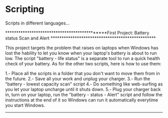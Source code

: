 # Scripting
Scripts in different languages...

*********************************************First Project: Battery status Scan and Alert ************************************************

This project targets the problem that raises on laptops when Windows has lost the hability to let you know when your laptop's battery is about to run low. The script "battery - life status" is a separate tool to run a quick health check of your battery. As for the other two scripts, here is how to use them:

1.- Place all the scripts in a folder that you don't want to move them from in the future.
2.- Save all your work and unplug your charger. 
3.- Run the "battery - lowest capacity scan" script
4.- Do something like web-surfing as you let your laptop uncharge until it shuts down.
5.- Plug your charger back in, turn on your laptop, run the "battery - status - Alert" script and follow the instructions at the end of it so Windows can run it automatically everytime you start Windows.

******************************************************************************************************************************************
